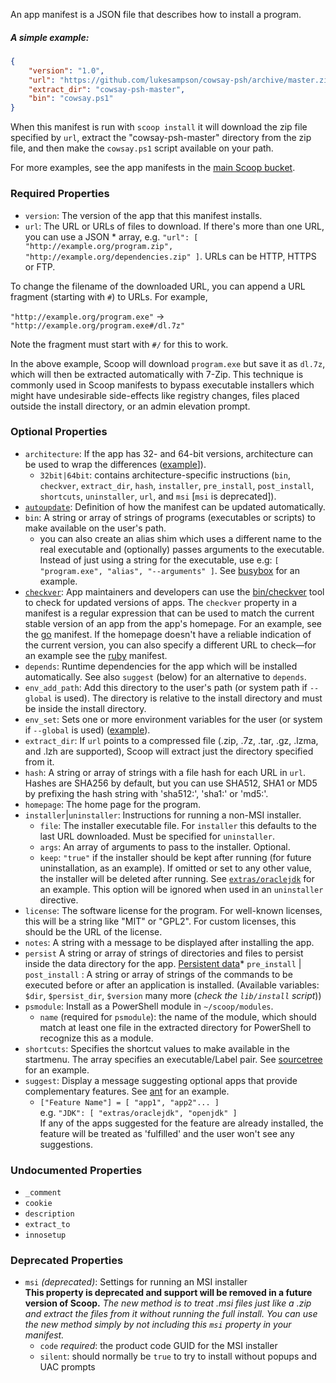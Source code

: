An app manifest is a JSON file that describes how to install a program.

##### A simple example:
```json
{
    "version": "1.0",
    "url": "https://github.com/lukesampson/cowsay-psh/archive/master.zip",
    "extract_dir": "cowsay-psh-master",
    "bin": "cowsay.ps1"
}
```

When this manifest is run with `scoop install` it will download the zip file specified by `url`, extract the "cowsay-psh-master" directory from the zip file, and then make the `cowsay.ps1` script available on your path.

For more examples, see the app manifests in the [main Scoop bucket](https://github.com/lukesampson/scoop/tree/master/bucket).

### Required Properties

* `version`: The version of the app that this manifest installs.
* `url`: The URL or URLs of files to download. If there's more than one URL, you can use a JSON * array, e.g. `"url": [ "http://example.org/program.zip", "http://example.org/dependencies.zip" ]`. URLs can be HTTP, HTTPS or FTP.

To change the filename of the downloaded URL, you can append a URL fragment (starting with `#`) to URLs. For example,

`"http://example.org/program.exe"` -> `"http://example.org/program.exe#/dl.7z"`

Note the fragment must start with `#/` for this to work.

In the above example, Scoop will download `program.exe` but save it as `dl.7z`, which will then be extracted automatically with 7-Zip. This technique is commonly used in Scoop manifests to bypass executable installers which might have undesirable side-effects like registry changes, files placed outside the install directory, or an admin elevation prompt.

### Optional Properties

* `architecture`: If the app has 32- and 64-bit versions, architecture can be used to wrap the differences ([example](https://github.com/lukesampson/scoop/blob/master/bucket/7zip.json)]).
    * `32bit|64bit`: contains architecture-specific instructions (`bin`, `checkver`, `extract_dir`, `hash`, `installer`,  `pre_install`, `post_install`, `shortcuts`, `uninstaller`, `url`, and `msi` [`msi` is deprecated]).
* [`autoupdate`](App-Manifest-Autoupdate#add-autoupdate-to-a-manifest): Definition of how the manifest can be updated automatically.
* `bin`: A string or array of strings of programs (executables or scripts) to make available on the user's path.
    * you can also create an alias shim which uses a different name to the real executable and (optionally) passes arguments to the executable. Instead of just using a string for the executable, use e.g: `[ "program.exe", "alias", "--arguments" ]`. See [busybox](https://github.com/lukesampson/scoop/blob/master/bucket/busybox.json) for an example.
* [`checkver`](App-Manifest-Autoupdate#add-checkver-to-a-manifest): App maintainers and developers can use the [bin/checkver](https://github.com/lukesampson/scoop/blob/master/bin/checkver.ps1) tool to check for updated versions of apps. The `checkver` property in a manifest is a regular expression that can be used to match the current stable version of an app from the app's homepage. For an example, see the [go](https://github.com/lukesampson/scoop/blob/master/bucket/go.json) manifest. If the homepage doesn't have a reliable indication of the current version, you can also specify a different URL to check—for an example see the [ruby](https://github.com/lukesampson/scoop/blob/master/bucket/ruby.json) manifest.
* `depends`: Runtime dependencies for the app which will be installed automatically. See also `suggest` (below) for an alternative to `depends`.
* `env_add_path`: Add this directory to the user's path (or system path if `--global` is used). The directory is relative to the install directory and must be inside the install directory.
* `env_set`: Sets one or more environment variables for the user (or system if `--global` is used) ([example](https://github.com/lukesampson/scoop/blob/master/bucket/go.json)).
* `extract_dir`: If `url` points to a compressed file (.zip, .7z, .tar, .gz, .lzma, and .lzh are supported), Scoop will extract just the directory specified from it.
* `hash`: A string or array of strings with a file hash for each URL in `url`. Hashes are SHA256 by default, but you can use SHA512, SHA1 or MD5 by prefixing the hash string with 'sha512:', 'sha1:' or 'md5:'.
* `homepage`: The home page for the program.
* `installer`|`uninstaller`: Instructions for running a non-MSI installer.
    * `file`: The installer executable file. For `installer` this defaults to the last URL downloaded. Must be specified for `uninstaller`.
    * `args`: An array of arguments to pass to the installer. Optional.
    * `keep`: `"true"` if the installer should be kept after running (for future uninstallation, as an example). If omitted or set to any other value, the installer will be deleted after running. See [`extras/oraclejdk`](https://github.com/lukesampson/scoop-extras/blob/master/oraclejdk.json) for an example. This option will be ignored when used in an `uninstaller` directive.
* `license`: The software license for the program. For well-known licenses, this will be a string like "MIT" or "GPL2". For custom licenses, this should be the URL of the license.
* `notes`: A string with a message to be displayed after installing the app.
* `persist` A string or array of strings of directories and files to persist inside the data directory for the app. [Persistent data](Persistent-data)* `pre_install` | `post_install` : A string or array of strings of the commands to be executed before or after an application is installed. (Available variables: `$dir`, `$persist_dir`, `$version` many more (_check the `lib/install` script_))
* `psmodule`: Install as a PowerShell module in `~/scoop/modules`.
    * `name` (required for `psmodule`): the name of the module, which should match at least one file in the extracted directory for PowerShell to recognize this as a module.
* `shortcuts`: Specifies the shortcut values to make available in the startmenu. The array specifies an executable/Label pair. See [sourcetree](https://github.com/lukesampson/scoop-extras/blob/master/sourcetree.json) for an example.
* `suggest`: Display a message suggesting optional apps that provide complementary features. See [ant](https://github.com/lukesampson/scoop/blob/master/bucket/ant.json) for an example. 
    * `["Feature Name"] = [ "app1", "app2"... ]`<br>e.g. `"JDK": [ "extras/oraclejdk", "openjdk" ]`<br>
If any of the apps suggested for the feature are already installed, the feature will be treated as 'fulfilled' and the user won't see any suggestions.

### Undocumented Properties

* `_comment`
* `cookie`
* `description`
* `extract_to`
* `innosetup`

### Deprecated Properties

* `msi` *(deprecated)*: Settings for running an MSI installer<br>
**This property is deprecated and support will be removed in a future version of Scoop.** *The new method is to treat .msi files just like a .zip and extract the files from it without running the full install. You can use the new method simply by not including this `msi` property in your manifest.*
    * `code` *required*: the product code GUID for the MSI installer
    * `silent`: should normally be `true` to try to install without popups and UAC prompts